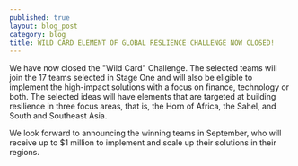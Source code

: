 ```yaml
---
published: true
layout: blog_post
category: blog
title: WILD CARD ELEMENT OF GLOBAL RESLIENCE CHALLENGE NOW CLOSED!
---
```


We have now closed the "Wild Card" Challenge. The selected teams will join the 17 teams selected in Stage One and will also be eligible to implement the high-impact solutions with a focus on finance, technology or both. The selected ideas will have elements that are targeted at building resilience in three focus areas, that is, the Horn of Africa, the Sahel, and South and Southeast Asia.

We look forward to announcing the winning teams in September, who will receive up to $1 million to implement and scale up their solutions in their regions.